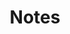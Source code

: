 ---
category: [notes] #Category ID.
hue: var(--c-themeHueOrange) #Category hue. See note [1].
title: Notes #Category title.
description: Notes of Caigou
---